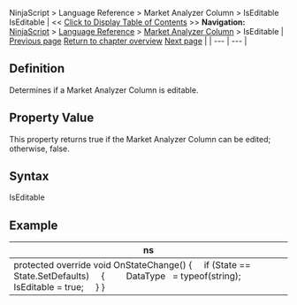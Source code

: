 ﻿
NinjaScript \> Language Reference \> Market Analyzer Column \> IsEditable
IsEditable
| \<\< [Click to Display Table of Contents](iseditable.md) \>\> **Navigation:**     [NinjaScript](ninjascript-1.md) \> [Language Reference](language_reference_wip-1.md) \> [Market Analyzer Column](market_analyzer_column-1.md) \> IsEditable | [Previous page](formatdecimals-1.md) [Return to chapter overview](market_analyzer_column-1.md) [Next page](onrender2-1.md) |
| --- | --- |
## Definition
Determines if a Market Analyzer Column is editable.
 
## Property Value
This property returns true if the Market Analyzer Column can be edited; otherwise, false.
 
## Syntax
IsEditable
## 
## Example
| ns |
| --- |
| protected override void OnStateChange() {      if (State \=\= State.SetDefaults)      {           DataType   \= typeof(string);           IsEditable \= true;      } } |
